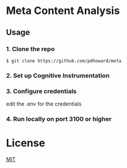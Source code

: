 
# Meta Content Analysis

## Usage

### 1. Clone the repo
```
$ git clone https://github.com/pdhoward/meta
```

### 2. Set up Cognitive Instrumentation 

### 3. Configure credentials
edit the .env for the credentials

### 4. Run locally on port 3100 or higher




# License
[MIT](LICENSE)
